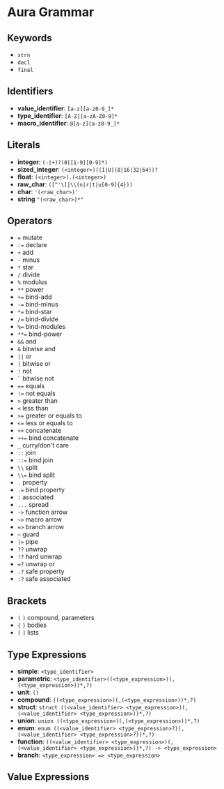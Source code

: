 # Aura Grammar

## Keywords

- `xtrn`
- `decl`
- `final`

## Identifiers

- **value_identifier**: `[a-z][a-z0-9_]*`
- **type_identifier**: `[A-Z][a-zA-Z0-9]*`
- **macro_identifier**: `@[a-z][a-z0-9_]*`

## Literals

- **integer**: `(-|+)?(0|[1-9][0-9]*)`
- **sized_integer**: `(<integer>)((I|U)(8|16|32|64))?`
- **float**: `(<integer>).(<integer>)`
- **raw_char**: `([^'\]|\\(n|r|t|u[0-9]{4}))`
- **char**: `'(<raw_char>)'`
- **string** `"(<raw_char>)*"`

## Operators

- `=` mutate
- `:=` declare
- `+` add
- `-` minus
- `*` star
- `/` divide
- `%` modulus
- `**` power
- `+=` bind-add
- `-=` bind-minus
- `*=` bind-star
- `/=` bind-divide
- `%=` bind-modules
- `**=` bind-power
- `&&` and
- `&` bitwise and
- `||` or
- `|` bitwise or
- `!` not
- `` ` `` bitwise not
- `==` equals
- `!=` not equals
- `>` greater than
- `<` less than
- `>=` greater or equals to
- `<=` less or equals to
- `++` concatenate
- `++=` bind concatenate
- `_` curry/don't care
- `::` join
- `::=` bind join
- `\\` split
- `\\=` bind split
- `.` property
- `.=` bind property
- `:` associated
- `...` spread
- `->` function arrow
- `~>` macro arrow
- `=>` branch arrow
- `~` guard
- `|>` pipe
- `??` unwrap
- `!?` hard unwrap
- `=?` unwrap or
- `.?` safe property
- `:?` safe associated

## Brackets

- `(` `)` compound, parameters
- `{` `}` bodies
- `[` `]` lists

## Type Expressions

- **simple**: `<type_identifier>`
- **parametric**: `<type_identifier>((<type_expression>)(,(<type_expression>))*,?)`
- **unit**: `()`
- **compound**: `((<type_expression>)(,(<type_expression>))*,?)`
- **struct**: `struct ((<value_identifier> <type_expression>)(,(<value_identifier> <type_expression>))*,?)`
- **union**: `union ((<type_expression>)(,(<type_expression>))*,?)`
- **enum**: `enum ((<value_identifier> <type_expression>?)(,(<value_identifier> <type_expression>?))*,?)`
- **function**: `((<value_identifier> <type_expression>)(,(<value_identifier> <type_expression>))*,?) -> <type_expression>`
- **branch**: `<type_expression> => <type_expression>`

## Value Expressions

